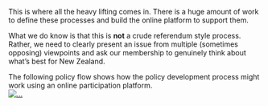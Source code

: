 This is where all the heavy lifting comes in. There is a huge amount of work to define these processes and build the online platform to support them.

What we do know is that this is **not** a crude referendum style process. Rather, we need to clearly present an issue from multiple (sometimes opposing) viewpoints and ask our membership to genuinely think about what’s best for New Zealand.  

The following policy flow shows how the policy development process might work using an online participation platform.   
<a href="/policyflow" class="image" target="_blank"> <img src="{% link assets/images/political.nz_policy_flow-4k.png %}" class="img-fluid rounded" alt="..."></a>
